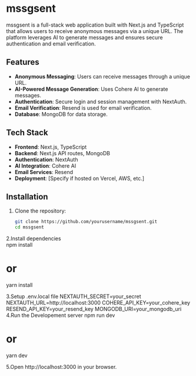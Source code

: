 # mssgsent

mssgsent is a full-stack web application built with Next.js and TypeScript that allows users to receive anonymous messages via a unique URL. The platform leverages AI to generate messages and ensures secure authentication and email verification.

## Features

- **Anonymous Messaging**: Users can receive messages through a unique URL.
- **AI-Powered Message Generation**: Uses Cohere AI to generate messages.
- **Authentication**: Secure login and session management with NextAuth.
- **Email Verification**: Resend is used for email verification.
- **Database**: MongoDB for data storage.

## Tech Stack

- **Frontend**: Next.js, TypeScript
- **Backend**: Next.js API routes, MongoDB
- **Authentication**: NextAuth
- **AI Integration**: Cohere AI
- **Email Services**: Resend
- **Deployment**: [Specify if hosted on Vercel, AWS, etc.]

## Installation

1. Clone the repository:

   ```sh
   git clone https://github.com/yourusername/mssgsent.git
   cd mssgsent
2.Install dependencies   
npm install
# or
yarn install

3.Setup .env.local file
NEXTAUTH_SECRET=your_secret
NEXTAUTH_URL=http://localhost:3000
COHERE_API_KEY=your_cohere_key
RESEND_API_KEY=your_resend_key
MONGODB_URI=your_mongodb_uri
4.Run the Developement server
npm run dev
# or
yarn dev

5.Open http://localhost:3000 in your browser.

